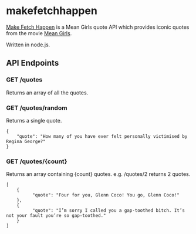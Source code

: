 # makefetchhappen

[Make Fetch Happen](makefetchhappen.herokuapp.com) is a Mean Girls quote API which provides iconic quotes from the movie [Mean Girls](https://en.wikipedia.org/wiki/Mean_Girls).

Written in node.js.

## API Endpoints

### GET /quotes

Returns an array of all the quotes.

### GET /quotes/random

Returns a single quote.


```
{
    "quote": "How many of you have ever felt personally victimised by Regina George?"
}

```

### GET /quotes/{count}

Returns an array containing {count} quotes. e.g. /quotes/2 returns 2 quotes.

```
[
    {
          "quote": "Four for you, Glenn Coco! You go, Glenn Coco!"
    },
    {
          "quote": "I’m sorry I called you a gap-toothed bitch. It’s not your fault you’re so gap-toothed."
    }
]
```
